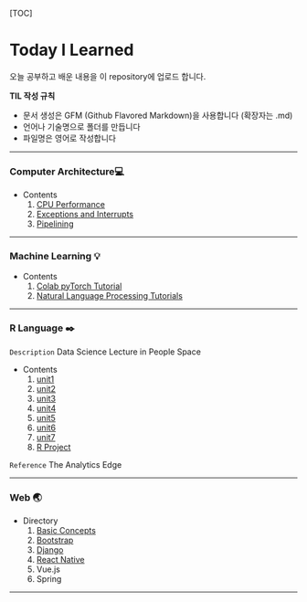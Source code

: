 [TOC]
# Today I Learned

오늘 공부하고 배운 내용을 이 repository에 업로드 합니다.

**TIL 작성 규칙**

- 문서 생성은 GFM (Github Flavored Markdown)을 사용합니다 (확장자는 .md)
- 언어나 기술명으로 폴더를 만듭니다 
- 파일명은 영어로 작성합니다

------

### Computer Architecture:computer:

- Contents
  1. [CPU Performance](https://github.com/genie97/TIL/blob/master/Computer%20Architecture_lecture/CPU%20Performance.md)
  2. [Exceptions and Interrupts](https://github.com/genie97/TIL/blob/master/Computer%20Architecture_lecture/Exceptions%20and%20Interrupts.md)
  3. [Pipelining](https://github.com/genie97/TIL/blob/master/Computer%20Architecture_lecture/Pipelining.md)

<hr>

### Machine Learning :bulb:

- Contents
  1. [Colab pyTorch Tutorial](https://github.com/genie97/TIL/blob/master/Natural%20Language%20Processing/Colab%20pyTorch%20Tutorial.md)
  2. [Natural Language Processing Tutorials](https://github.com/genie97/TIL/blob/master/Natural%20Language%20Processing/Colab%20pyTorch%20Tutorial.md)

<hr>

### R Language :black_nib:

`Description` Data Science Lecture in People Space

- Contents
  1. [unit1](https://github.com/genie97/TIL/blob/master/R_Language/unit1.md)
  2. [unit2](https://github.com/genie97/TIL/blob/master/R_Language/unit2.md)
  3. [unit3](https://github.com/genie97/TIL/blob/master/R_Language/unit3.md)
  4. [unit4](https://github.com/genie97/TIL/blob/master/R_Language/unit4.md)
  5. [unit5](https://github.com/genie97/TIL/blob/master/R_Language/unit5.md)
  6. [unit6](https://github.com/genie97/TIL/blob/master/R_Language/unit6.md)
  7. [unit7](https://github.com/genie97/TIL/blob/master/R_Language/unit7.md)
  8. [R Project](https://github.com/genie97/TIL/blob/master/R_Language/R%20Project.md)

`Reference` The Analytics Edge

<hr>

### Web :earth_asia:

- Directory
  1. [Basic Concepts](https://github.com/genie97/TIL/tree/master/Web/%EA%B8%B0%EB%B3%B8%EC%A0%81%EC%9D%B8%20%EC%9B%B9%20%EA%B0%9C%EB%85%90)
  2. [Bootstrap](<https://github.com/genie97/TIL/tree/master/Web/Bootstrap>)
  3. [Django](https://github.com/genie97/TIL/tree/master/Web/Django)
  4. [React Native](<https://github.com/genie97/TIL/tree/master/Web/React%20Native>)
  5. Vue.js
  6. Spring

<hr>

